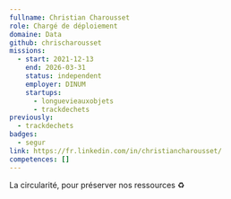 ```yaml
---
fullname: Christian Charousset
role: Chargé de déploiement
domaine: Data
github: chrischarousset
missions:
  - start: 2021-12-13
    end: 2026-03-31
    status: independent
    employer: DINUM
    startups:
      - longuevieauxobjets
      - trackdechets
previously:
  - trackdechets
badges:
  - segur
link: https://fr.linkedin.com/in/christiancharousset/
competences: []
---
```

La circularité, pour préserver nos ressources ♻